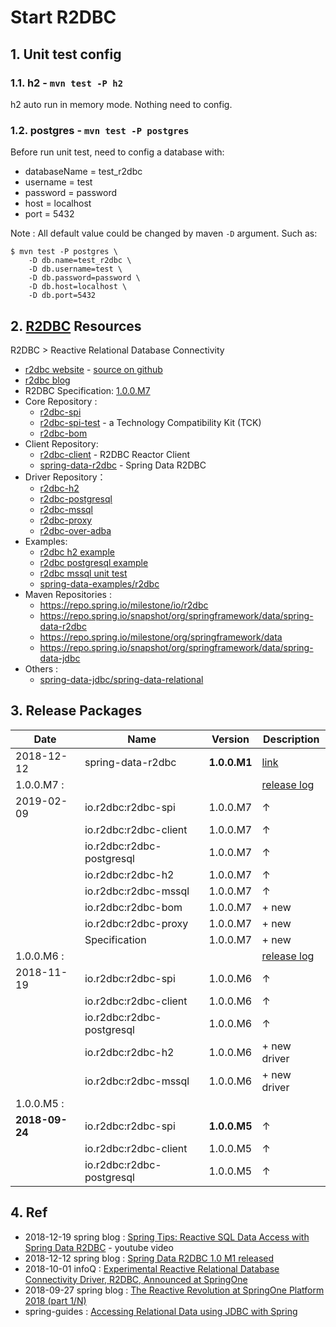 # Start R2DBC

## 1. Unit test config

### 1.1. h2 - `mvn test -P h2`

h2 auto run in memory mode. Nothing need to config.

### 1.2. postgres - `mvn test -P postgres`

Before run unit test, need to config a database with:

- databaseName = test_r2dbc
- username = test
- password = password
- host = localhost
- port = 5432

Note : All default value could be changed by maven `-D` argument. Such as:

```
$ mvn test -P postgres \
    -D db.name=test_r2dbc \
    -D db.username=test \
    -D db.password=password \
    -D db.host=localhost \
    -D db.port=5432
````

## 2. [R2DBC] Resources

R2DBC > Reactive Relational Database Connectivity

- [r2dbc website](https://r2dbc.io) - [source on github](https://github.com/r2dbc/r2dbc.github.io)
- [r2dbc blog](https://r2dbc.io/blog)
- R2DBC Specification: [1.0.0.M7](https://r2dbc.io/spec/1.0.0.M7/spec/html)
- Core Repository :
    - [r2dbc-spi](https://github.com/r2dbc/r2dbc-spi)
    - [r2dbc-spi-test](https://github.com/r2dbc/r2dbc-spi/tree/master/r2dbc-spi-test) -  a Technology Compatibility Kit (TCK)
    - [r2dbc-bom](https://github.com/r2dbc/r2dbc-bom)
- Client Repository:
    - [r2dbc-client](https://github.com/r2dbc/r2dbc-client) - R2DBC Reactor Client
    - [spring-data-r2dbc](https://github.com/spring-projects/spring-data-r2dbc) - Spring Data R2DBC
- Driver Repository：
    - [r2dbc-h2](https://github.com/r2dbc/r2dbc-h2)
    - [r2dbc-postgresql](https://github.com/r2dbc/r2dbc-postgresql)
    - [r2dbc-mssql](https://github.com/r2dbc/r2dbc-mssql)
    - [r2dbc-proxy](https://github.com/r2dbc/r2dbc-proxy)
    - [r2dbc-over-adba](https://github.com/r2dbc/r2dbc-over-adba)
- Examples:
    - [r2dbc h2 example](https://github.com/r2dbc/r2dbc-h2/blob/master/src/test/java/io/r2dbc/h2/H2Example.java)
    - [r2dbc postgresql example](https://github.com/r2dbc/r2dbc-postgresql/blob/master/src/test/java/io/r2dbc/postgresql/PostgresqlExample.java)
    - [r2dbc mssql unit test](https://github.com/r2dbc/r2dbc-mssql/tree/master/src/test/java/io/r2dbc/mssql)
    - [spring-data-examples/r2dbc](https://github.com/spring-projects/spring-data-examples/tree/master/r2dbc)
- Maven Repositories :
    - <https://repo.spring.io/milestone/io/r2dbc>
    - <https://repo.spring.io/snapshot/org/springframework/data/spring-data-r2dbc>
    - <https://repo.spring.io/milestone/org/springframework/data>
    - <https://repo.spring.io/snapshot/org/springframework/data/spring-data-jdbc>
- Others :
    - [spring-data-jdbc/spring-data-relational](https://github.com/spring-projects/spring-data-jdbc/tree/master/spring-data-relational)

## 3. Release Packages

| Date           | Name                      | Version      | Description
|----------------|---------------------------|--------------|-------------
| 2018-12-12     | spring-data-r2dbc         | **1.0.0.M1** | [link](https://repo.spring.io/milestone/org/springframework/data/spring-data-r2dbc/1.0.0.M1/)
| 1.0.0.M7 :     |                           |              | [release log](https://r2dbc.io/2019/02/09/r2dbc-1-0-milestone-7-released)
| 2019-02-09     | io.r2dbc:r2dbc-spi        | 1.0.0.M7     | ↑
|                | io.r2dbc:r2dbc-client     | 1.0.0.M7     | ↑
|                | io.r2dbc:r2dbc-postgresql | 1.0.0.M7     | ↑
|                | io.r2dbc:r2dbc-h2         | 1.0.0.M7     | ↑
|                | io.r2dbc:r2dbc-mssql      | 1.0.0.M7     | ↑
|                | io.r2dbc:r2dbc-bom        | 1.0.0.M7     | + new
|                | io.r2dbc:r2dbc-proxy      | 1.0.0.M7     | + new
|                | Specification             | 1.0.0.M7     | + new
| 1.0.0.M6 :     |                           |              | [release log](https://r2dbc.io/2018/11/19/r2dbc-1-0-milestone-6-released)
| 2018-11-19     | io.r2dbc:r2dbc-spi        | 1.0.0.M6     | ↑
|                | io.r2dbc:r2dbc-client     | 1.0.0.M6     | ↑
|                | io.r2dbc:r2dbc-postgresql | 1.0.0.M6     | ↑
|                | io.r2dbc:r2dbc-h2         | 1.0.0.M6     | + new driver
|                | io.r2dbc:r2dbc-mssql      | 1.0.0.M6     | + new driver
| 1.0.0.M5 :
| **2018-09-24** | io.r2dbc:r2dbc-spi        | **1.0.0.M5** | ↑
|                | io.r2dbc:r2dbc-client     | 1.0.0.M5     | ↑
|                | io.r2dbc:r2dbc-postgresql | 1.0.0.M5     | ↑

## 4. Ref

- 2018-12-19 spring blog : [Spring Tips: Reactive SQL Data Access with Spring Data R2DBC](https://spring.io/blog/2018/12/19/spring-tips-reactive-sql-data-access-with-spring-data-r2dbc) - youtube video
- 2018-12-12 spring blog : [Spring Data R2DBC 1.0 M1 released](https://spring.io/blog/2018/12/12/spring-data-r2dbc-1-0-m1-released)
- 2018-10-01 infoQ : [Experimental Reactive Relational Database Connectivity Driver, R2DBC, Announced at SpringOne](https://www.infoq.com/news/2018/10/springone-r2dbc)
- 2018-09-27 spring blog : [The Reactive Revolution at SpringOne Platform 2018 (part 1/N)](https://spring.io/blog/2018/09/27/the-reactive-revolution-at-springone-platform-2018-part-1-n)
- spring-guides : [Accessing Relational Data using JDBC with Spring](https://spring.io/guides/gs/relational-data-access/)


[R2DBC]: https://r2dbc.io
[spring-data-r2dbc]: https://github.com/spring-projects/spring-data-r2dbc